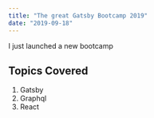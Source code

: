 ```yaml
---
title: "The great Gatsby Bootcamp 2019"
date: "2019-09-18"
---
```


I just launched a new bootcamp

## Topics Covered

1. Gatsby
2. Graphql
3. React